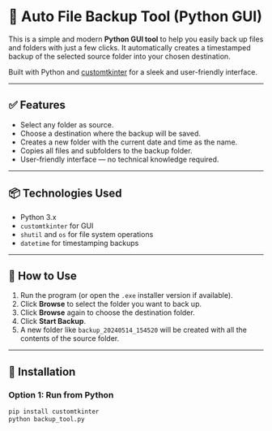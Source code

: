 # 💾 Auto File Backup Tool (Python GUI)

This is a simple and modern **Python GUI tool** to help you easily back up files and folders with just a few clicks. It automatically creates a timestamped backup of the selected source folder into your chosen destination.

Built with Python and [customtkinter](https://github.com/TomSchimansky/CustomTkinter) for a sleek and user-friendly interface.

---

## ✅ Features

- Select any folder as source.
- Choose a destination where the backup will be saved.
- Creates a new folder with the current date and time as the name.
- Copies all files and subfolders to the backup folder.
- User-friendly interface — no technical knowledge required.

---

## 📦 Technologies Used

- Python 3.x
- `customtkinter` for GUI
- `shutil` and `os` for file system operations
- `datetime` for timestamping backups

---

## 🔧 How to Use

1. Run the program (or open the `.exe` installer version if available).
2. Click **Browse** to select the folder you want to back up.
3. Click **Browse** again to choose the destination folder.
4. Click **Start Backup**.
5. A new folder like `backup_20240514_154520` will be created with all the contents of the source folder.

---

## 🧩 Installation

### Option 1: Run from Python

```bash
pip install customtkinter
python backup_tool.py
